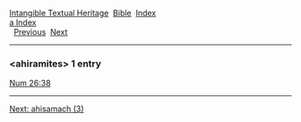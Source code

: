 [Intangible Textual Heritage](../../index)  [Bible](../index) 
[Index](index)   
[a Index](_a_)  
  [Previous](c00351)  [Next](c00353) 

------------------------------------------------------------------------

### &lt;ahiramites&gt; 1 entry

[Num 26:38](../kjv/num026.htm#038)  

------------------------------------------------------------------------

[Next: ahisamach (3)](c00353)
